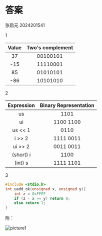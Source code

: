 # 答案

张启元 2024201541

1

|**Value**|**Two's complement**|
|:---:|:---:|
|37| 00100101|
|-15| 11110001|
| 85|01010101|
| -86|10101010|

2

|**Expression**|**Binary Representation**|
|:--:|:--:|
|us|1101 |
|ui|1100 1100|
|us << 1|0110|
|i >> 2|1111 0011|
|ui >> 2|0011 0011|
|(short) i|1100|
|(int) s|1111 1101|

3

```C
#include <stdio.h>
int uadd_ok(unsigned x, unsigned y){
    int z = 0xFFFF
    if (z - x >= y) return 0;
    else return 1;
}
```

附：

![picture1](/home/zhangqiyuan/ICS1-Lab/hw2.jpg)